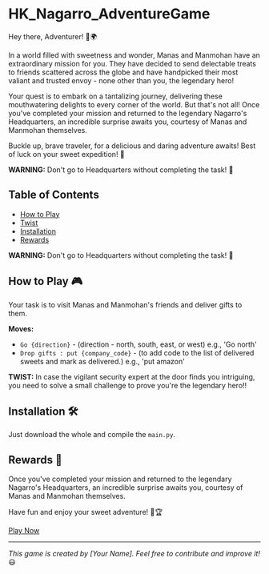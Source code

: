 # HK_Nagarro_AdventureGame

Hey there, Adventurer! 🍭🌍

In a world filled with sweetness and wonder, Manas and Manmohan have an extraordinary mission for you. They have decided to send delectable treats to friends scattered across the globe and have handpicked their most valiant and trusted envoy - none other than you, the legendary hero!

Your quest is to embark on a tantalizing journey, delivering these mouthwatering delights to every corner of the world. But that's not all! Once you've completed your mission and returned to the legendary Nagarro's Headquarters, an incredible surprise awaits you, courtesy of Manas and Manmohan themselves.

Buckle up, brave traveler, for a delicious and daring adventure awaits! Best of luck on your sweet expedition! 🚀

**WARNING:** Don't go to Headquarters without completing the task! 🚫

## Table of Contents

- [How to Play](#how-to-play)
- [Twist](#twist)
- [Installation](#installation)
- [Rewards](#rewards)

**WARNING:** Don't go to Headquarters without completing the task! 🚫

## How to Play 🎮

Your task is to visit Manas and Manmohan's friends and deliver gifts to them.

**Moves:** 
- `Go {direction}` - (direction - north, south, east, or west) e.g., 'Go north'
- `Drop gifts : put {company_code}` - (to add code to the list of delivered sweets and mark as delivered.) e.g., 'put amazon'

**TWIST:** In case the vigilant security expert at the door finds you intriguing, you need to solve a small challenge to prove you're the legendary hero!!

## Installation 🛠️

Just download the whole and compile the `main.py`.

## Rewards 🎁

Once you've completed your mission and returned to the legendary Nagarro's Headquarters, an incredible surprise awaits you, courtesy of Manas and Manmohan themselves.

Have fun and enjoy your sweet adventure! 🍬🏆

[Play Now]([link-to-play-the-game](https://github.com/HitainKakkar/HK_Nagarro_AdventureGame))

---

*This game is created by [Your Name]. Feel free to contribute and improve it!* 😃
